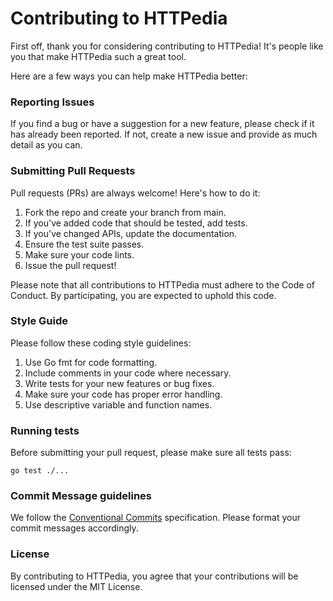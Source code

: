 # Contributing to HTTPedia

First off, thank you for considering contributing to HTTPedia! It's people like you that make HTTPedia such a great tool.

Here are a few ways you can help make HTTPedia better:

### Reporting Issues
If you find a bug or have a suggestion for a new feature, please check if it has already been reported. If not, create a new issue and provide as much detail as you can.

### Submitting Pull Requests
Pull requests (PRs) are always welcome! Here's how to do it:

1. Fork the repo and create your branch from main.
2. If you've added code that should be tested, add tests.
3. If you've changed APIs, update the documentation.
4. Ensure the test suite passes.
5. Make sure your code lints.
6. Issue the pull request!

Please note that all contributions to HTTPedia must adhere to the Code of Conduct. By participating, you are expected to uphold this code.

### Style Guide
Please follow these coding style guidelines:

1. Use Go fmt for code formatting.
2. Include comments in your code where necessary.
3. Write tests for your new features or bug fixes.
4. Make sure your code has proper error handling.
5. Use descriptive variable and function names.

### Running tests
Before submitting your pull request, please make sure all tests pass:

```
go test ./...
```

### Commit Message guidelines
We follow the [Conventional Commits](https://www.conventionalcommits.org/en/v1.0.0/) specification. Please format your commit messages accordingly.

### License
By contributing to HTTPedia, you agree that your contributions will be licensed under the MIT License.
